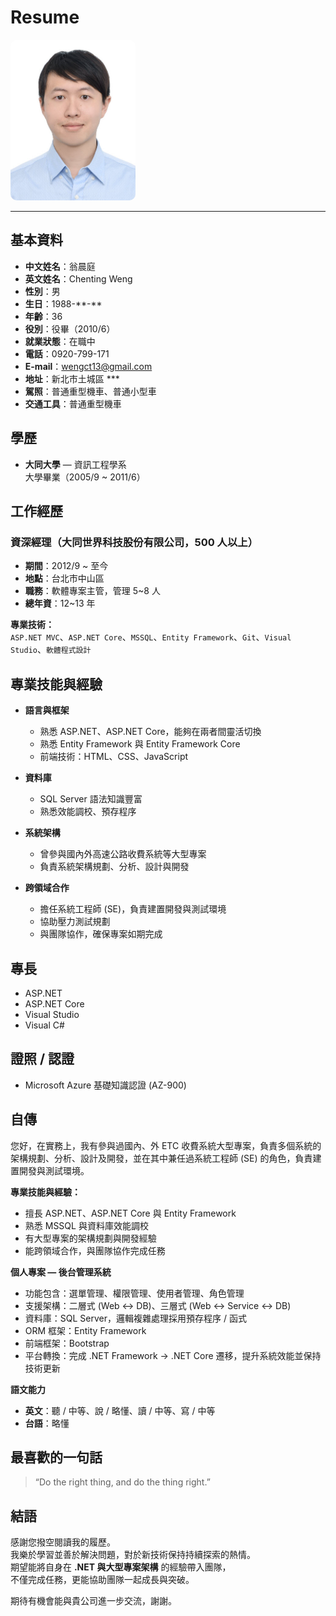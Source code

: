 # Resume

<img src="photo.jpg" alt="個人照片" width="200" style="border-radius:10px;" />

---

## 基本資料

- **中文姓名**：翁晨庭  
- **英文姓名**：Chenting Weng  
- **性別**：男  
- **生日**：1988-\*\*-\*\*  
- **年齡**：36  
- **役別**：役畢（2010/6）  
- **就業狀態**：在職中  
- **電話**：0920-799-171  
- **E-mail**：wengct13@gmail.com  
- **地址**：新北市土城區 ***  
- **駕照**：普通重型機車、普通小型車  
- **交通工具**：普通重型機車  


## 學歷

- **大同大學** — 資訊工程學系  
  大學畢業（2005/9 ~ 2011/6）  


## 工作經歷

### 資深經理（大同世界科技股份有限公司，500 人以上）
- **期間**：2012/9 ~ 至今  
- **地點**：台北市中山區  
- **職務**：軟體專案主管，管理 5~8 人  
- **總年資**：12~13 年  

**專業技術：**  
`ASP.NET MVC`、`ASP.NET Core`、`MSSQL`、`Entity Framework`、`Git`、`Visual Studio`、`軟體程式設計`

## 專業技能與經驗

- **語言與框架**  
  - 熟悉 ASP.NET、ASP.NET Core，能夠在兩者間靈活切換  
  - 熟悉 Entity Framework 與 Entity Framework Core  
  - 前端技術：HTML、CSS、JavaScript  

- **資料庫**  
  - SQL Server 語法知識豐富  
  - 熟悉效能調校、預存程序  

- **系統架構**  
  - 曾參與國內外高速公路收費系統等大型專案  
  - 負責系統架構規劃、分析、設計與開發  

- **跨領域合作**  
  - 擔任系統工程師 (SE)，負責建置開發與測試環境  
  - 協助壓力測試規劃  
  - 與團隊協作，確保專案如期完成  


## 專長

- ASP.NET  
- ASP.NET Core
- Visual Studio  
- Visual C#  


## 證照 / 認證

- Microsoft Azure 基礎知識認證 (AZ-900)  


## 自傳

您好，在實務上，我有參與過國內、外 ETC 收費系統大型專案，負責多個系統的架構規劃、分析、設計及開發，並在其中兼任過系統工程師 (SE) 的角色，負責建置開發與測試環境。  

**專業技能與經驗：**  
- 擅長 ASP.NET、ASP.NET Core 與 Entity Framework  
- 熟悉 MSSQL 與資料庫效能調校  
- 有大型專案的架構規劃與開發經驗  
- 能跨領域合作，與團隊協作完成任務  
 
**個人專案 — 後台管理系統**
- 功能包含：選單管理、權限管理、使用者管理、角色管理  
- 支援架構：二層式 (Web <-> DB)、三層式 (Web <-> Service <-> DB)  
- 資料庫：SQL Server，邏輯複雜處理採用預存程序 / 函式 
- ORM 框架：Entity Framework  
- 前端框架：Bootstrap  
- 平台轉換：完成 .NET Framework → .NET Core 遷移，提升系統效能並保持技術更新  


**語文能力**

- **英文**：聽 / 中等、說 / 略懂、讀 / 中等、寫 / 中等  
- **台語**：略懂

## 最喜歡的一句話

> “Do the right thing, and do the thing right.”

## 結語

感謝您撥空閱讀我的履歷。  
我樂於學習並善於解決問題，對於新技術保持持續探索的熱情。  
期望能將自身在 **.NET 與大型專案架構** 的經驗帶入團隊，  
不僅完成任務，更能協助團隊一起成長與突破。  

期待有機會能與貴公司進一步交流，謝謝。
